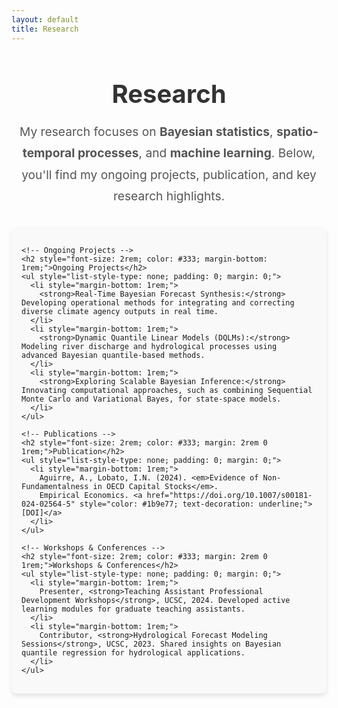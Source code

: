 ```yaml
---
layout: default
title: Research
---
```


<div class="research-section" style="margin: 2rem auto; max-width: 800px; text-align: center;">
  <!-- Title and Introduction -->
  <h1 style="font-size: 2.5rem; font-weight: bold; color: #333; margin-bottom: 1rem;">Research</h1>
  <p style="font-size: 1.2rem; line-height: 1.8; color: #555; margin-bottom: 2rem;">
    My research focuses on <strong>Bayesian statistics</strong>, <strong>spatio-temporal processes</strong>, and 
    <strong>machine learning</strong>. Below, you'll find my ongoing projects, publication, and key research highlights.
  </p>

  <!-- Content Sections -->
  <div class="research-content" style="text-align: left; padding: 1rem; background-color: #f9f9f9; border-radius: 8px; box-shadow: 0 4px 6px rgba(0, 0, 0, 0.1);">
    
    <!-- Ongoing Projects -->
    <h2 style="font-size: 2rem; color: #333; margin-bottom: 1rem;">Ongoing Projects</h2>
    <ul style="list-style-type: none; padding: 0; margin: 0;">
      <li style="margin-bottom: 1rem;">
        <strong>Real-Time Bayesian Forecast Synthesis:</strong> Developing operational methods for integrating and correcting diverse climate agency outputs in real time.
      </li>
      <li style="margin-bottom: 1rem;">
        <strong>Dynamic Quantile Linear Models (DQLMs):</strong> Modeling river discharge and hydrological processes using advanced Bayesian quantile-based methods.
      </li>
      <li style="margin-bottom: 1rem;">
        <strong>Exploring Scalable Bayesian Inference:</strong> Innovating computational approaches, such as combining Sequential Monte Carlo and Variational Bayes, for state-space models.
      </li>
    </ul>

    <!-- Publications -->
    <h2 style="font-size: 2rem; color: #333; margin: 2rem 0 1rem;">Publication</h2>
    <ul style="list-style-type: none; padding: 0; margin: 0;">
      <li style="margin-bottom: 1rem;">
        Aguirre, A., Lobato, I.N. (2024). <em>Evidence of Non-Fundamentalness in OECD Capital Stocks</em>. 
        Empirical Economics. <a href="https://doi.org/10.1007/s00181-024-02564-5" style="color: #1b9e77; text-decoration: underline;">[DOI]</a>
      </li>
    </ul>

    <!-- Workshops & Conferences -->
    <h2 style="font-size: 2rem; color: #333; margin: 2rem 0 1rem;">Workshops & Conferences</h2>
    <ul style="list-style-type: none; padding: 0; margin: 0;">
      <li style="margin-bottom: 1rem;">
        Presenter, <strong>Teaching Assistant Professional Development Workshops</strong>, UCSC, 2024. Developed active learning modules for graduate teaching assistants.
      </li>
      <li style="margin-bottom: 1rem;">
        Contributor, <strong>Hydrological Forecast Modeling Sessions</strong>, UCSC, 2023. Shared insights on Bayesian quantile regression for hydrological applications.
      </li>
    </ul>
  </div>
</div>

<!-- Additional Styling -->
<style>
  .research-section h1 {
    font-size: 2.5rem;
    font-weight: bold;
    color: #333;
    text-align: center;
    margin-bottom: 1rem;
  }

  .research-section p {
    font-size: 1.2rem;
    line-height: 1.8;
    color: #555;
    margin-bottom: 2rem;
    text-align: center;
  }

  .research-content ul li {
    margin-bottom: 1rem;
    font-size: 1.1rem;
    line-height: 1.6;
    color: #555;
  }

  .research-content a {
    color: #1b9e77;
    text-decoration: underline;
  }
</style>

